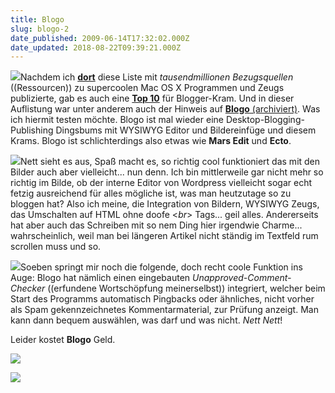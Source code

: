 ```yaml
---
title: Blogo
slug: blogo-2
date_published: 2009-06-14T17:32:02.000Z
date_updated: 2018-08-22T09:39:21.000Z
---
```


[![](//picdump.thafaker.de/2009/06/blogo_preview-thumb.jpg)](http://picdump.thafaker.de/2009/06/blogo_preview.jpg)Nachdem ich [**dort**](__GHOST_URL__/13/58-lebenswichtige-quellen-fur-apple-os-x-software) diese Liste mit *tausendmillionen Bezugsquellen* ((Ressourcen)) zu supercoolen Mac OS X Programmen und Zeugs publizierte, gab es auch eine [**Top 10**](http://mashable.com/2008/11/28/blogger-mac-apps/) für Blogger-Kram. Und in dieser Auflistung war unter anderem auch der Hinweis auf [**Blogo** (archiviert)](http://web.archive.org/web/20080511212142/http://drinkbrainjuice.com/blogo). Was ich hiermit testen möchte. Blogo ist mal wieder eine Desktop-Blogging-Publishing Dingsbums mit WYSIWYG Editor und Bildereinfüge und diesem Krams. Blogo ist schlichterdings also etwas wie **Mars Edit** und **Ecto**.

[![](//picdump.thafaker.de/2009/06/Bild_5-thumb21.jpg)](http://picdump.thafaker.de/2009/06/Bild_5.jpg)Nett sieht es aus, Spaß macht es, so richtig cool funktioniert das mit den Bilder auch aber vielleicht... nun denn. Ich bin mittlerweile gar nicht mehr so richtig im Bilde, ob der interne Editor von Wordpress vielleicht sogar echt fetzig ausreichend für alles mögliche ist, was man heutzutage so zu bloggen hat? Also ich meine, die Integration von Bildern, WYSIWYG Zeugs, das Umschalten auf HTML ohne doofe <*br*> Tags... geil alles. Andererseits hat aber auch das Schreiben mit so nem Ding hier irgendwie Charme... wahrscheinlich, weil man bei längeren Artikel nicht ständig im Textfeld rum scrollen muss und so.

[![](//picdump.thafaker.de/2009/06/Blogo_Spam_Aprove1-thumb.jpg)](http://picdump.thafaker.de/2009/06/Blogo_Spam_Aprove1.jpg)Soeben springt mir noch die folgende, doch recht coole Funktion ins Auge: Blogo hat nämlich einen eingebauten *Unapproved-Comment-Checker* ((erfundene Wortschöpfung meinerselbst)) integriert, welcher beim Start des Programms automatisch Pingbacks oder ähnliches, nicht vorher als Spam gekennzeichnetes Kommentarmaterial, zur Prüfung anzeigt. Man kann dann bequem auswählen, was darf und was nicht. *Nett Nett*!

Leider kostet **Blogo** Geld.

[![](//picdump.thafaker.de/2009/06/Blogo_Editor-thumb1.jpg)](http://picdump.thafaker.de/2009/06/Blogo_Editor.jpg)

[![](//picdump.thafaker.de/2009/06/Blogo_Preferences-thumb1.jpg)](http://picdump.thafaker.de/2009/06/Blogo_Preferences.jpg)
